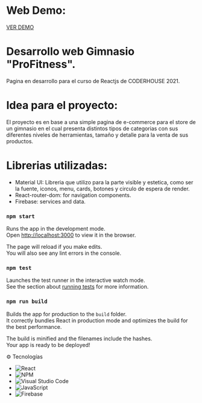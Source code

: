 # Web Demo:
[VER DEMO](https://gimnasio-profitness.netlify.app/ "demo") 

# Desarrollo web Gimnasio "ProFitness".
Pagina en desarrollo para el curso de Reactjs de CODERHOUSE 2021.


# Idea para el proyecto:
El proyecto es en base a una simple pagina de e-commerce para el store de un gimnasio en el cual presenta distintos tipos de categorias con sus diferentes niveles de herramientas, tamaño y detalle para la venta de sus productos.

# Librerias utilizadas:

- Material UI: Libreria que utilizo para la parte visible y estetica, como ser la fuente, iconos, menu, cards, botones y circulo de espera de render.
- React-router-dom: for navigation components.
- Firebase: services and data.

### `npm start`

Runs the app in the development mode.\
Open [http://localhost:3000](http://localhost:3000) to view it in the browser.

The page will reload if you make edits.\
You will also see any lint errors in the console.

### `npm test`

Launches the test runner in the interactive watch mode.\
See the section about [running tests](https://facebook.github.io/create-react-app/docs/running-tests) for more information.

### `npm run build`

Builds the app for production to the `build` folder.\
It correctly bundles React in production mode and optimizes the build for the best performance.

The build is minified and the filenames include the hashes.\
Your app is ready to be deployed!

:gear: Tecnologías

- ![React](https://img.shields.io/badge/react-%2320232a.svg?style=for-the-badge&logo=react&logoColor=%2361DAFB)
- ![NPM](https://img.shields.io/badge/NPM-%23000000.svg?style=for-the-badge&logo=npm&logoColor=white)
- ![Visual Studio Code](https://img.shields.io/badge/Visual%20Studio%20Code-0078d7.svg?style=for-the-badge&logo=visual-studio-code&logoColor=white)
- ![JavaScript](https://img.shields.io/badge/javascript-%23323330.svg?style=for-the-badge&logo=javascript&logoColor=%23F7DF1E)
- ![Firebase](https://img.shields.io/badge/firebase-%23039BE5.svg?style=for-the-badge&logo=firebase)

